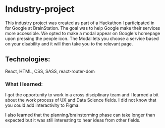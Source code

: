 # Industry-project

This industry project was created as part of a Hackathon I participated in for Google at BrainStation.
The goal was to help Google make their services more accessible. 
We opted to make a modal appear on Google's homepage upon pressing the people icon. The Modal lets you choose a service based on your disability and it will then take you to the relevant page.

## Technologies:

React, HTML, CSS, SASS, react-router-dom

### What I learned:

I got the opportunity to work in a cross disciplinary team and I learned a bit about the work process of UX and Data Science fields. I did not know that you could add interactivity to Figma.

I also learned that the planning/brainstorming phase can take longer than expected but it was still interesting to hear ideas from other fields.



